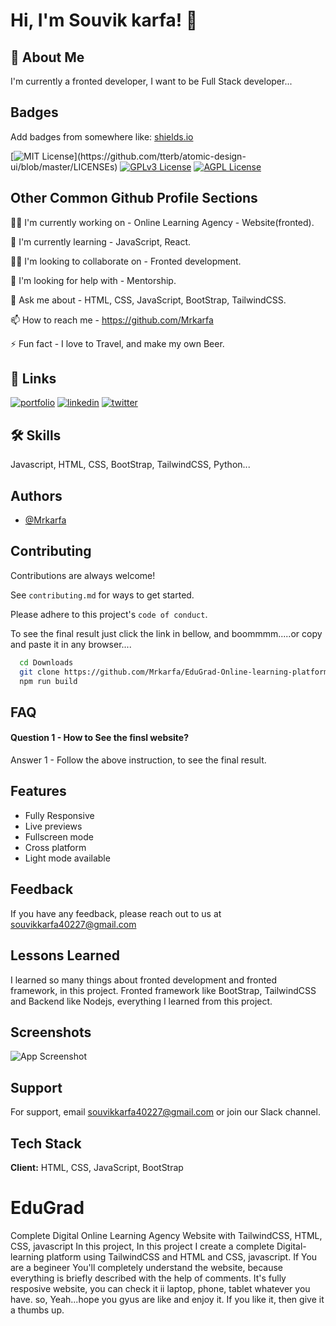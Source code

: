 
# Hi, I'm Souvik karfa! 👋


## 🚀 About Me
I'm currently a fronted developer, I want to be Full Stack developer...


## Badges

Add badges from somewhere like: [shields.io](https://shields.io/)

[![MIT License](https://img.shields.io/apm/l/atomic-design-ui.svg?)](https://github.com/tterb/atomic-design-ui/blob/master/LICENSEs)
[![GPLv3 License](https://img.shields.io/badge/License-GPL%20v3-yellow.svg)](https://opensource.org/licenses/)
[![AGPL License](https://img.shields.io/badge/license-AGPL-blue.svg)](http://www.gnu.org/licenses/agpl-3.0)


## Other Common Github Profile Sections
👩‍💻 I'm currently working on - Online Learning Agency - Website(fronted).

🧠 I'm currently learning - JavaScript, React.

👯‍♀️ I'm looking to collaborate on - Fronted development.

🤔 I'm looking for help with - Mentorship.

💬 Ask me about - HTML, CSS, JavaScript, BootStrap, TailwindCSS.

📫 How to reach me - https://github.com/Mrkarfa

⚡️ Fun fact - I love to Travel, and make my own Beer.


## 🔗 Links
[![portfolio](https://img.shields.io/badge/my_portfolio-000?style=for-the-badge&logo=ko-fi&logoColor=white)](https://katherinempeterson.com/)
[![linkedin](https://img.shields.io/badge/linkedin-0A66C2?style=for-the-badge&logo=linkedin&logoColor=white)](https://www.linkedin.com/in/souvik-karfa-0634071a3/)
[![twitter](https://img.shields.io/badge/twitter-1DA1F2?style=for-the-badge&logo=twitter&logoColor=white)](https://twitter.com/)


## 🛠 Skills
Javascript, HTML, CSS, BootStrap, TailwindCSS, Python...


## Authors

- [@Mrkarfa](https://github.com/Mrkarfa)


## Contributing

Contributions are always welcome!

See `contributing.md` for ways to get started.

Please adhere to this project's `code of conduct`.

To see the final result just click the link in bellow, and boommmm.....or copy and paste it in any browser....
```bash
  cd Downloads
  git clone https://github.com/Mrkarfa/EduGrad-Online-learning-platform.git
  npm run build
```


## FAQ

#### Question 1 - How to See the finsl website?

Answer 1 - Follow the above instruction, to see the final result.

## Features

- Fully Responsive
- Live previews
- Fullscreen mode
- Cross platform
- Light mode available


## Feedback

If you have any feedback, please reach out to us at souvikkarfa40227@gmail.com


## Lessons Learned

I learned so many things about fronted development and fronted framework, in this project.
Fronted framework like BootStrap, TailwindCSS and Backend like Nodejs, everything I learned from this project.


## Screenshots

![App Screenshot](https://mrkarfa.github.io/Hashtag_Website/)


## Support

For support, email souvikkarfa40227@gmail.com or join our Slack channel.


## Tech Stack

**Client:** HTML, CSS, JavaScript, BootStrap



# EduGrad

Complete Digital Online Learning Agency Website with TailwindCSS, HTML, CSS, javascript In this project, In this project I create a complete Digital-learning platform using TailwindCSS and HTML and CSS, javascript. If You are a begineer You'll completely understand the website, because everything is briefly described with the help of comments. It's fully resposive website, you can check it ii laptop, phone, tablet whatever you have. so, Yeah...hope you gyus are like and enjoy it. If you like it, then give it a thumbs up.
